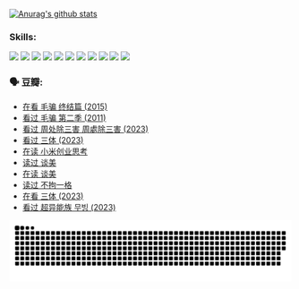 
[![Anurag's github stats](https://github-readme-stats.vercel.app/api?username=w940853815)](https://github.com/anuraghazra/github-readme-stats)

### Skills:

<code><img height="32" src="https://cdn.jsdelivr.net/npm/simple-icons@v5/icons/python.svg"></code>
<code><img height="32" src="https://cdn.jsdelivr.net/npm/simple-icons@v5/icons/javascript.svg"></code>
<code><img height="32" src="https://cdn.jsdelivr.net/npm/simple-icons@v5/icons/django.svg"></code>
<code><img height="32" src="https://cdn.jsdelivr.net/npm/simple-icons@v5/icons/flask.svg"></code>
<code><img height="32" src="https://cdn.jsdelivr.net/npm/simple-icons@v5/icons/vuetify.svg"></code>
<code><img height="32" src="https://cdn.jsdelivr.net/npm/simple-icons@v5/icons/git.svg"></code>
<code><img height="32" src="https://cdn.jsdelivr.net/npm/simple-icons@v5/icons/docker.svg"></code>
<code><img height="32" src="https://cdn.jsdelivr.net/npm/simple-icons@v5/icons/postgresql.svg"></code>
<code><img height="32" src="https://cdn.jsdelivr.net/npm/simple-icons@v5/icons/elasticsearch.svg"></code>
<code><img height="32" src="https://cdn.jsdelivr.net/npm/simple-icons@v5/icons/macos.svg"></code>
<code><img height="32" src="https://cdn.jsdelivr.net/npm/simple-icons@v5/icons/linux.svg"></code>

### 🗣 豆瓣:

<!-- DOUBAN-ACTIVITIES:START -->
- [在看 毛骗 终结篇‎ (2015)](https://www.douban.com/people/136069238/status/4581971924/?_i=14083109)
- [看过 毛骗 第二季‎ (2011)](https://www.douban.com/people/136069238/status/4581971810/?_i=14083109)
- [看过 周处除三害 周處除三害‎ (2023)](https://www.douban.com/people/136069238/status/4575646701/?_i=14083109)
- [看过 三体‎ (2023)](https://www.douban.com/people/136069238/status/4574263039/?_i=14083109)
- [在读 小米创业思考](https://www.douban.com/people/136069238/status/4572047905/?_i=14083109)
- [读过 谈美](https://www.douban.com/people/136069238/status/4572047629/?_i=14083109)
- [在读 谈美](https://www.douban.com/people/136069238/status/4560861771/?_i=14083109)
- [读过 不拘一格](https://www.douban.com/people/136069238/status/4560861445/?_i=14083109)
- [在看 三体‎ (2023)](https://www.douban.com/people/136069238/status/4558185093/?_i=14083109)
- [看过 超异能族 무빙‎ (2023)](https://www.douban.com/people/136069238/status/4556824186/?_i=14083109)
<!-- DOUBAN-ACTIVITIES:END -->


![Snake animation](https://raw.githubusercontent.com/w940853815/w940853815/output/github-contribution-grid-snake.svg)

<!--
**w940853815/w940853815** is a ✨ _special_ ✨ repository because its `README.md` (this file) appears on your GitHub profile.

Here are some ideas to get you started:

- 🔭 I’m currently working on ...
- 🌱 I’m currently learning ...
- 👯 I’m looking to collaborate on ...
- 🤔 I’m looking for help with ...
- 💬 Ask me about ...
- 📫 How to reach me: ...
- 😄 Pronouns: ...
- ⚡ Fun fact: ...
-->
